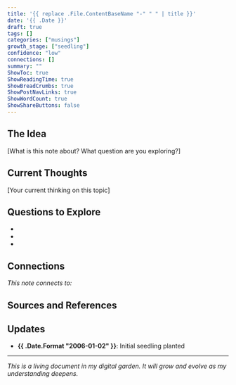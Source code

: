 ```yaml
---
title: '{{ replace .File.ContentBaseName "-" " " | title }}'
date: '{{ .Date }}'
draft: true
tags: []
categories: ["musings"]
growth_stage: ["seedling"]
confidence: "low"
connections: []
summary: ""
ShowToc: true
ShowReadingTime: true
ShowBreadCrumbs: true
ShowPostNavLinks: true
ShowWordCount: true
ShowShareButtons: false
---
```


## The Idea

[What is this note about? What question are you exploring?]

## Current Thoughts

[Your current thinking on this topic]

## Questions to Explore

- 
- 
- 

## Connections

*This note connects to:*

## Sources and References

## Updates

- **{{ .Date.Format "2006-01-02" }}**: Initial seedling planted

---

*This is a living document in my digital garden. It will grow and evolve as my understanding deepens.*